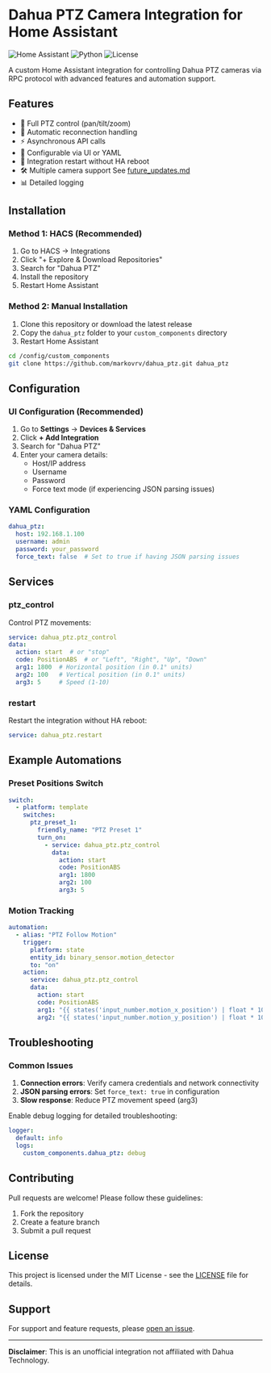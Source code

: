 # Dahua PTZ Camera Integration for Home Assistant

![Home Assistant](https://img.shields.io/badge/Home_Assistant-2025.5-blue?logo=home-assistant&logoColor=white)
![Python](https://img.shields.io/badge/Python-3.9+-blue?logo=python&logoColor=white)
![License](https://img.shields.io/github/license/markovrv/dahua_ptz)

A custom Home Assistant integration for controlling Dahua PTZ cameras via RPC protocol with advanced features and automation support.

## Features

- 🎥 Full PTZ control (pan/tilt/zoom)
- 🔄 Automatic reconnection handling
- ⚡ Asynchronous API calls
- 🔧 Configurable via UI or YAML
- 🔄 Integration restart without HA reboot
- 🛠️ Multiple camera support See [future_updates.md](future_updates.md)
- 📊 Detailed logging

## Installation

### Method 1: HACS (Recommended)
1. Go to HACS → Integrations
2. Click "+ Explore & Download Repositories"
3. Search for "Dahua PTZ"
4. Install the repository
5. Restart Home Assistant

### Method 2: Manual Installation
1. Clone this repository or download the latest release
2. Copy the `dahua_ptz` folder to your `custom_components` directory
3. Restart Home Assistant

```bash
cd /config/custom_components
git clone https://github.com/markovrv/dahua_ptz.git dahua_ptz
```

## Configuration

### UI Configuration (Recommended)
1. Go to **Settings** → **Devices & Services**
2. Click **+ Add Integration**
3. Search for "Dahua PTZ"
4. Enter your camera details:
   - Host/IP address
   - Username
   - Password
   - Force text mode (if experiencing JSON parsing issues)

### YAML Configuration
```yaml
dahua_ptz:
  host: 192.168.1.100
  username: admin
  password: your_password
  force_text: false  # Set to true if having JSON parsing issues
```

## Services

### ptz_control
Control PTZ movements:
```yaml
service: dahua_ptz.ptz_control
data:
  action: start  # or "stop"
  code: PositionABS  # or "Left", "Right", "Up", "Down"
  arg1: 1800  # Horizontal position (in 0.1° units)
  arg2: 100   # Vertical position (in 0.1° units)
  arg3: 5     # Speed (1-10)
```

### restart
Restart the integration without HA reboot:
```yaml
service: dahua_ptz.restart
```

## Example Automations

### Preset Positions Switch
```yaml
switch:
  - platform: template
    switches:
      ptz_preset_1:
        friendly_name: "PTZ Preset 1"
        turn_on:
          - service: dahua_ptz.ptz_control
            data:
              action: start
              code: PositionABS
              arg1: 1800
              arg2: 100
              arg3: 5
```

### Motion Tracking
```yaml
automation:
  - alias: "PTZ Follow Motion"
    trigger:
      platform: state
      entity_id: binary_sensor.motion_detector
      to: "on"
    action:
      service: dahua_ptz.ptz_control
      data:
        action: start
        code: PositionABS
        arg1: "{{ states('input_number.motion_x_position') | float * 10 }}"
        arg2: "{{ states('input_number.motion_y_position') | float * 10 }}"
```

## Troubleshooting

### Common Issues
1. **Connection errors**: Verify camera credentials and network connectivity
2. **JSON parsing errors**: Set `force_text: true` in configuration
3. **Slow response**: Reduce PTZ movement speed (arg3)

Enable debug logging for detailed troubleshooting:
```yaml
logger:
  default: info
  logs:
    custom_components.dahua_ptz: debug
```

## Contributing

Pull requests are welcome! Please follow these guidelines:
1. Fork the repository
2. Create a feature branch
3. Submit a pull request

## License

This project is licensed under the MIT License - see the [LICENSE](LICENSE) file for details.

## Support

For support and feature requests, please [open an issue](https://github.com/markovrv/dahua_ptz/issues).

---

**Disclaimer**: This is an unofficial integration not affiliated with Dahua Technology.
